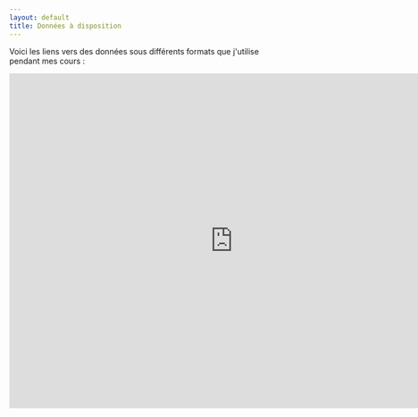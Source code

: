 ```yaml
---
layout: default
title: Données à disposition
---
```


Voici les liens vers des données sous différents formats que j'utilise pendant mes cours :

<iframe src="https://drive.google.com/embeddedfolderview?id=0BzA8L2nqa1n5bXh2UUMtSm8zVFE#list" width="800" height="600" frameborder="0">
</iframe>